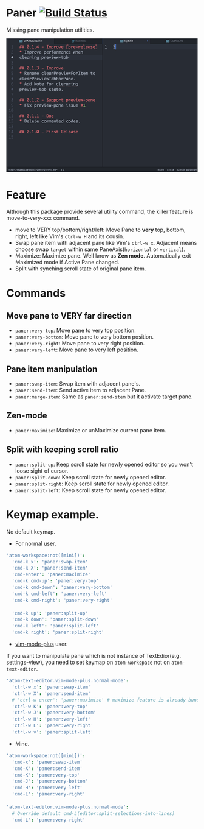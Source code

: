 # Paner [![Build Status](https://travis-ci.org/t9md/atom-paner.svg)](https://travis-ci.org/t9md/atom-paner)

Missing pane manipulation utilities.

![gif](https://raw.githubusercontent.com/t9md/t9md/4407eb697d1f83a8ce6a16ce096a98a270980c3b/img/atom-paner.gif)

# Feature

Although this package provide several utility command, the killer feature is move-to-very-xxx command.

- move to VERY top/bottom/right/left: Move Pane to **very** top, bottom, right, left like Vim's `ctrl-w H` and its cousin.
- Swap pane item with adjacent pane like Vim's `ctrl-w x`. Adjacent means choose swap `target` within same PaneAxis(`horizontal` or `vertical`).
- Maximize: Maximize pane. Well know as **Zen mode**. Automatically exit Maximized mode if Active Pane changed.
- Split with synching scroll state of original pane item.

# Commands

## Move pane to VERY far direction

- `paner:very-top`: Move pane to very top position.
- `paner:very-bottom`: Move pane to very bottom position.
- `paner:very-right`: Move pane to very right position.
- `paner:very-left`: Move pane to very left position.

## Pane item manipulation

- `paner:swap-item`: Swap item with adjacent pane's.
- `paner:send-item`: Send active item to adjacent Pane.
- `paner:merge-item`: Same as `paner:send-item` but it activate target pane.

## Zen-mode

- `paner:maximize`: Maximize or unMaximize current pane item.

## Split with keeping scroll ratio

- `paner:split-up`: Keep scroll state for newly opened editor so you won't loose sight of cursor.
- `paner:split-down`: Keep scroll state for newly opened editor.
- `paner:split-right`: Keep scroll state for newly opened editor.
- `paner:split-left`: Keep scroll state for newly opened editor.

# Keymap example.

No default keymap.

* For normal user.

```coffeescript
'atom-workspace:not([mini])':
  'cmd-k x': 'paner:swap-item'
  'cmd-k X': 'paner:send-item'
  'cmd-enter': 'paner:maximize'
  'cmd-k cmd-up': 'paner:very-top'
  'cmd-k cmd-down': 'paner:very-bottom'
  'cmd-k cmd-left': 'paner:very-left'
  'cmd-k cmd-right': 'paner:very-right'

  'cmd-k up': 'paner:split-up'
  'cmd-k down': 'paner:split-down'
  'cmd-k left': 'paner:split-left'
  'cmd-k right': 'paner:split-right'
```

* [vim-mode-plus](https://atom.io/packages/vim-mode-plus) user.

If you want to manipulate pane which is not instance of TextEdior(e.g. settings-view), you need to set keymap on `atom-workspace` not on `atom-text-editor`.

```coffeescript
'atom-text-editor.vim-mode-plus.normal-mode':
  'ctrl-w x': 'paner:swap-item'
  'ctrl-w X': 'paner:send-item'
  # 'ctrl-w enter': 'paner:maximize' # maximize feature is already bundled in vmp
  'ctrl-w K': 'paner:very-top'
  'ctrl-w J': 'paner:very-bottom'
  'ctrl-w H': 'paner:very-left'
  'ctrl-w L': 'paner:very-right'
  'ctrl-w v': 'paner:split-left'
```

* Mine.

```coffeescript
'atom-workspace:not([mini])':
  'cmd-x': 'paner:swap-item'
  'cmd-X': 'paner:send-item'
  'cmd-K': 'paner:very-top'
  'cmd-J': 'paner:very-bottom'
  'cmd-H': 'paner:very-left'
  'cmd-L': 'paner:very-right'

'atom-text-editor.vim-mode-plus.normal-mode':
  # Override default cmd-L(editor:split-selections-into-lines)
  'cmd-L': 'paner:very-right'
```
